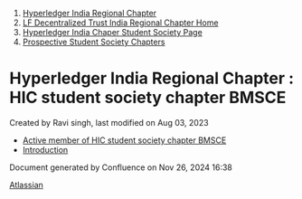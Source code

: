 1. [Hyperledger India Regional Chapter](index.html)
2. [LF Decentralized Trust India Regional Chapter Home](LF-Decentralized-Trust-India-Regional-Chapter-Home_19169282.html)
3. [Hyperledger India Chaper Student Society Page](Hyperledger-India-Chaper-Student-Society-Page_19169775.html)
4. [Prospective Student Society Chapters](Prospective-Student-Society-Chapters_19171111.html)

# Hyperledger India Regional Chapter : HIC student society chapter BMSCE

Created by Ravi singh, last modified on Aug 03, 2023

- [Active member of HIC student society chapter BMSCE](Active-member-of-HIC-student-society-chapter-BMSCE_19171116.html)
- [Introduction](Introduction_19171113.html)

Document generated by Confluence on Nov 26, 2024 16:38

[Atlassian](http://www.atlassian.com/)
